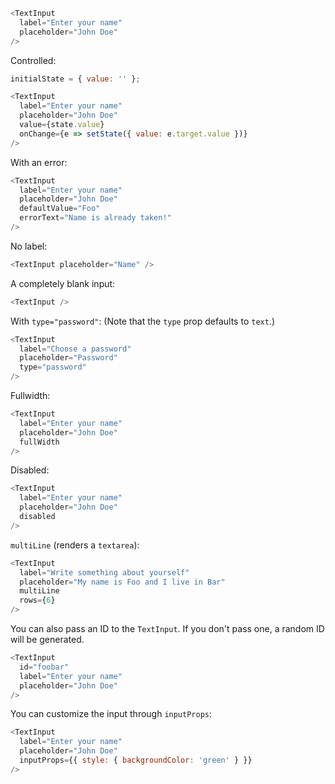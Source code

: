 ```js
<TextInput
  label="Enter your name"
  placeholder="John Doe"
/>
```

Controlled:
```js
initialState = { value: '' };

<TextInput
  label="Enter your name"
  placeholder="John Doe"
  value={state.value}
  onChange={e => setState({ value: e.target.value })}
/>
```

With an error:
```js
<TextInput
  label="Enter your name"
  placeholder="John Doe"
  defaultValue="Foo"
  errorText="Name is already taken!"
/>
```

No label:
```js
<TextInput placeholder="Name" />
```

A completely blank input:
```js
<TextInput />
```

With `type="password"`: (Note that the `type` prop defaults to `text`.)
```js
<TextInput
  label="Choose a password"
  placeholder="Password"
  type="password"
/>
```

Fullwidth:
```js
<TextInput
  label="Enter your name"
  placeholder="John Doe"
  fullWidth
/>
```

Disabled:
```js
<TextInput
  label="Enter your name"
  placeholder="John Doe"
  disabled
/>
```

`multiLine` (renders a `textarea`):
```js
<TextInput
  label="Write something about yourself"
  placeholder="My name is Foo and I live in Bar"
  multiLine
  rows={6}
/>
```

You can also pass an ID to the `TextInput`. If you don't pass one, a random ID will be generated.
```js
<TextInput
  id="foobar"
  label="Enter your name"
  placeholder="John Doe"
/>
```

You can customize the input through `inputProps`:
```js
<TextInput
  label="Enter your name"
  placeholder="John Doe"
  inputProps={{ style: { backgroundColor: 'green' } }}
/>
```
